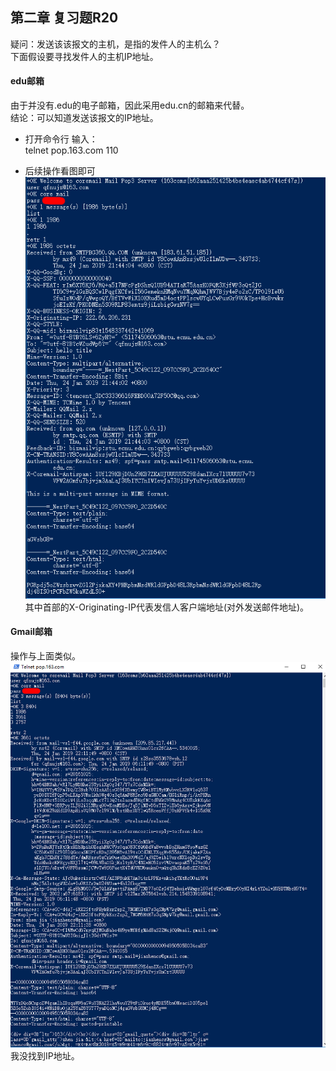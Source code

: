 ## 第二章 复习题R20  

疑问：发送该该报文的主机，是指的发件人的主机么？  
下面假设要寻找发件人的主机IP地址。    

####  edu邮箱  
由于并没有.edu的电子邮箱，因此采用edu.cn的邮箱来代替。  
结论：可以知道发送该报文的IP地址。


* 打开命令行 输入：<br>
telnet pop.163.com 110

* 后续操作看图即可  
![Image text](r20-1.png)  
其中首部的X-Originating-IP代表发信人客户端地址(对外发送邮件地址)。  
####  Gmail邮箱  
操作与上面类似。  
![Image text](r20-2.png)  
我没找到IP地址。
